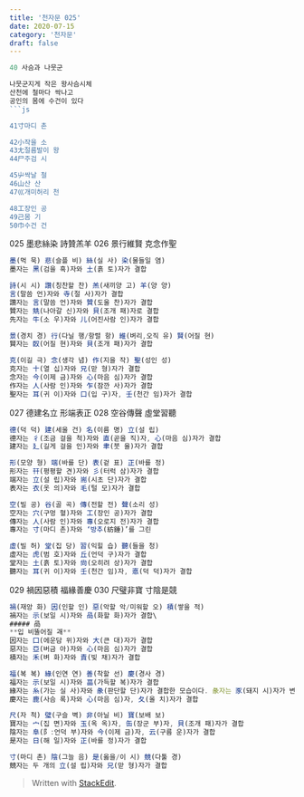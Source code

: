 ```yaml
---
title: '천자문 025'
date: 2020-07-15
category: '천자문'
draft: false
---
```

```js
40 사슴과 나뭇군

나뭇군지게 작은 왕사슴시체
산천에 철마다 싹나고
공인의 몸에 수건이 있다
```js

41寸마디 촌

42小작을 소
43尢절름발이 왕
44尸주검 시

45屮싹날 철
46山산 산
47巛개미허리 천

48工장인 공
49己몸 기
50巾수건 건
```
025 墨悲絲染 詩贊羔羊 
026 景行維賢 克念作聖 
```js
墨(먹 묵) 悲(슬플 비) 絲(실 사) 染(물들일 염)
墨자는 黑(검을 흑)자와 土(흙 토)자가 결합

詩(시 시) 讚(칭찬할 찬) 羔(새끼양 고) 羊(양 양)
言(말씀 언)자와 寺(절 사)자가 결합
讚자는 言(말씀 언)자와 贊(도울 찬)자가 결합
贊자는 兟(나아갈 신)자와 貝(조개 패)자로 결합
先자는 牛(소 우)자와 儿(어진사람 인)자가 결합

景(경치 경) 行(다닐 행/항렬 항) 維(벼리,오직 유) 賢(어질 현)
賢자는 臤(어질 현)자와 貝(조개 패)자가 결합

克(이길 극) 念(생각 념) 作(지을 작) 聖(성인 성)
克자는 十(열 십)자와 兄(맏 형)자가 결합
念자는 今(이제 금)자와 心(마음 심)자가 결합
作자는 人(사람 인)자와 乍(잠깐 사)자가 결합
聖자는 耳(귀 이)자와 口(입 구)자, 壬(천간 임)자가 결합


```
027 德建名立 形端表正 
028 空谷傳聲 虛堂習聽 
```js
德(덕 덕) 建(세울 건) 名(이름 명) 立(설 립)
德자는 彳(조금 걸을 척)자와 直(곧을 직)자, 心(마음 심)자가 결합
建자는 廴(길게 걸을 인)자와 聿(붓 율)자가 결합

形(모양 형) 端(바를 단) 表(겉 표) 正(바를 정)
形자는 幵(평평할 견)자와 彡(터럭 삼)자가 결합
端자는 立(설 립)자와 耑(시초 단)자가 결합
表자는 衣(옷 의)자와 毛(털 모)자가 결합

空(빌 공) 谷(골 곡) 傳(전할 전) 聲(소리 성)
空자는 穴(구멍 혈)자와 工(장인 공)자가 결합
傳자는 人(사람 인)자와 專(오로지 전)자가 결합
專자는 寸(마디 촌)자와 ‘방추(紡錘)’를 그린

虛(빌 허) 堂(집 당) 習(익힐 습) 聽(들을 청)
虛자는 虎(범 호)자와 丘(언덕 구)자가 결합
堂자는 土(흙 토)자와 尙(오히려 상)자가 결합
聽자는 耳(귀 이)자와 壬(천간 임)자, 悳(덕 덕)자가 결합
```


029 禍因惡積 福緣善慶 
030 尺璧非寶 寸陰是競 
```js
禍(재앙 화) 因(인할 인) 惡(악할 악/미워할 오) 積(쌓을 적)
禍자는 示(보일 시)자와 咼(화할 화)자가 결합\
##### 咼
**입 비뚤어질 괘**
因자는 囗(에운담 위)자와 大(큰 대)자가 결합
惡자는 亞(버금 아)자와 心(마음 심)자가 결합
積자는 禾(벼 화)자와 責(빚 채)자가 결합

福(복 복) 緣(인연 연) 善(착할 선) 慶(경사 경)
福자는 示(보일 시)자와 畐(가득할 복)자가 결합
緣자는 糸(가는 실 사)자와 彖(판단할 단)자가 결합한 모습이다. 彖자는 豕(돼지 시)자가 변형
慶자는 鹿(사슴 록)자와 心(마음 심)자, 夂(올 치)자가 결합

尺(자 척) 璧(구슬 벽) 非(아닐 비) 寶(보배 보)
寶자는 宀(집 면)자와 玉(옥 옥)자, 缶(장군 부)자, 貝(조개 패)자가 결합
陰자는 阜(阝:언덕 부)자와 今(이제 금)자, 云(구름 운)자가 결합
是자는 日(해 일)자와 正(바를 정)자가 결합

寸(마디 촌) 陰(그늘 음) 是(옳을/이 시) 競(다툴 경)
競자는 두 개의 立(설 립)자와 兄(맏 형)자가 결합
```


> Written with [StackEdit](https://stackedit.io/).
<!--stackedit_data:
eyJoaXN0b3J5IjpbLTEzODcxNDU5MTcsMTA2NzQwNDQ4XX0=
-->